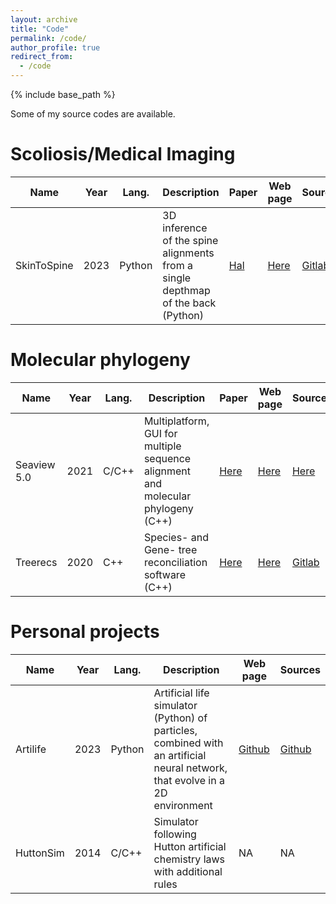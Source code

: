 ```yaml
---
layout: archive
title: "Code"
permalink: /code/
author_profile: true
redirect_from:
  - /code
---
```


{% include base_path %}


Some of my source codes are available.

# Scoliosis/Medical Imaging

| Name             | Year | Lang.  | Description                                                                      | Paper   | Web page                                            | Sources                                               |
|------------------|------|--------|----------------------------------------------------------------------------------|---------|-----------------------------------------------------|-------------------------------------------------------|
| SkinToSpine      | 2023 | Python |  3D inference of the spine alignments from a single depthmap of the back (Python) | [Hal](https://hal.science/hal-04362152)                                           | [Here](https://gitlab.inria.fr/spine/skin_to_spine) | [Gitlab](https://gitlab.inria.fr/spine/skin_to_spine) |


# Molecular phylogeny

| Name        | Year  | Lang. | Description                                                                      | Paper                                                                      | Web page                                       | Sources                                                      |
| ----------- | ----- |-------|----------------------------------------------------------------------------------|----------------------------------------------------------------------------| ---------------------------------------------- | ------------------------------------------------------------ |
| Seaview 5.0 | 2021  | C/C++ | Multiplatform, GUI for multiple sequence alignment and molecular phylogeny (C++) | [Here](https://link.springer.com/protocol/10.1007/978-1-0716-1036-7_15)    | [Here](https://doua.prabi.fr/software/seaview) | [Here](https://doua.prabi.fr/software/seaview)               |
| Treerecs    | 2020  | C++   | Species- and Gene- tree reconciliation software (C++)                            | [Here](https://academic.oup.com/bioinformatics/article/36/18/4822/5872524) | [Here](https://project.inria.fr/treerecs/)     | [Gitlab](https://gitlab.inria.fr/Phylophile/Treerecs)        |

# Personal projects

| Name        | Year  | Lang.  | Description                                                                                                                 | Web page                                       | Sources                                                      |
| ----------- | ----- |--------|-----------------------------------------------------------------------------------------------------------------------------| ---------------------------------------------- | ------------------------------------------------------------ |
| Artilife    | 2023  | Python | Artificial life simulator (Python) of particles, combined with an artificial neural network, that evolve in a 2D environment | [Github](https://github.com/cometicon/artilife)| [Github](https://github.com/cometicon/artilife)              |
| HuttonSim   | 2014  | C/C++  | Simulator following Hutton artificial chemistry laws with additional rules                                                  | NA                                             | NA                                                           | 
